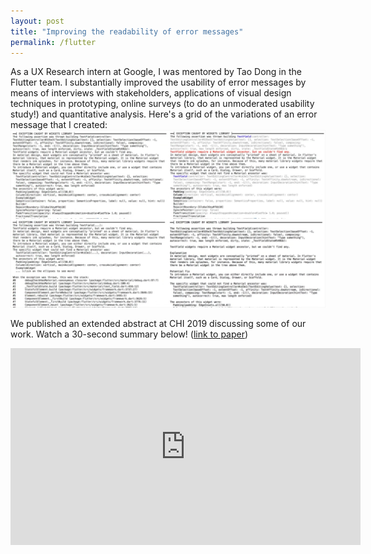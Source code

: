 ```yaml
---
layout: post
title: "Improving the readability of error messages"
permalink: /flutter
---
```


As a UX Research intern at Google, I was mentored by Tao Dong in the Flutter team. I substantially improved the usability of error messages by means of interviews with stakeholders, applications of visual design techniques in prototyping, online surveys (to do an unmoderated usability study!) and quantitative analysis. Here's a grid of the variations of an error message that I created:
![grid of visual design variations of an error message](/assets/variations.png)

We published an extended abstract at CHI 2019 discussing some of our work. Watch a 30-second summary below! ([link to paper](/files/error-messages-chi2019-khandwala.pdf))

<iframe width="560" height="315" src="https://www.youtube.com/embed/Sd2UweBhUc0" frameborder="0" allow="accelerometer; autoplay; clipboard-write; encrypted-media; gyroscope; picture-in-picture" allowfullscreen></iframe>
